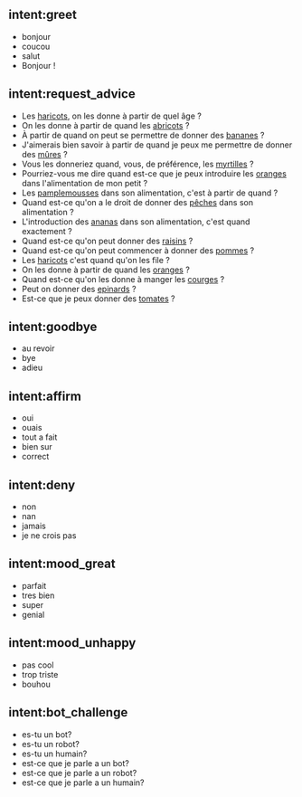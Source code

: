 ## intent:greet
- bonjour
- coucou
- salut
- Bonjour !

## intent:request_advice
- Les [haricots](ingredient), on les donne à partir de quel âge ?
- On les donne à partir de quand les [abricots](ingredient) ?
- À partir de quand on peut se permettre de donner des [bananes](ingredient) ?
- J'aimerais bien savoir à partir de quand je peux me permettre de donner des [mûres](ingredient) ?
- Vous les donneriez quand, vous, de préférence, les [myrtilles](ingredient) ?
- Pourriez-vous me dire quand est-ce que je peux introduire les [oranges](ingredient) dans l'alimentation de mon petit ?
- Les [pamplemousses](ingredient) dans son alimentation, c'est à partir de quand ?
- Quand est-ce qu'on a le droit de donner des [pêches](ingredient) dans son alimentation ?
- L'introduction des [ananas](ingredient) dans son alimentation, c'est quand exactement ?
- Quand est-ce qu'on peut donner des [raisins](ingredient) ?
- Quand est-ce qu'on peut commencer à donner des [pommes](ingredient) ?
- Les [haricots](ingredient) c'est quand qu'on les file ?
- On les donne à partir de quand les [oranges](ingredient) ?
- Quand est-ce qu'on les donne à manger les [courges](ingredient) ?
- Peut on donner des [epinards](ingredient) ?
- Est-ce que je peux donner des [tomates](ingredient) ?

## intent:goodbye
- au revoir
- bye
- adieu

## intent:affirm
- oui
- ouais
- tout a fait
- bien sur
- correct

## intent:deny
- non
- nan
- jamais
- je ne crois pas

## intent:mood_great
- parfait
- tres bien
- super
- genial

## intent:mood_unhappy
- pas cool
- trop triste
- bouhou

## intent:bot_challenge
- es-tu un bot?
- es-tu un robot?
- es-tu un humain?
- est-ce que je parle a un bot?
- est-ce que je parle a un robot?
- est-ce que je parle a un humain?
